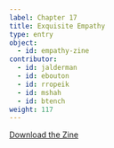```yaml
---
label: Chapter 17
title: Exquisite Empathy
type: entry
object:
  - id: empathy-zine
contributor:
  - id: jalderman
  - id: ebouton
  - id: rropeik
  - id: mshah
  - id: btench
weight: 117
---
```


[Download the Zine](/downloads/ExquisiteEmpathy.pdf)
